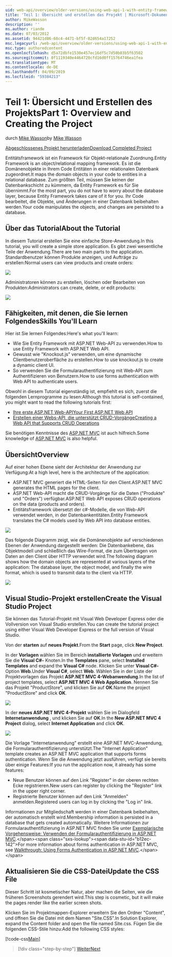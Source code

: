 ```yaml
---
uid: web-api/overview/older-versions/using-web-api-1-with-entity-framework-5/using-web-api-with-entity-framework-part-1
title: 'Teil 1: Übersicht und erstellen das Projekt | Microsoft-Dokumentation'
author: MikeWasson
description: ''
ms.author: riande
ms.date: 07/03/2012
ms.assetid: 94421d86-68c4-4471-bf5f-82d654a17252
msc.legacyurl: /web-api/overview/older-versions/using-web-api-1-with-entity-framework-5/using-web-api-with-entity-framework-part-1
msc.type: authoredcontent
ms.openlocfilehash: d5a72dbfe1530e457ec16df5c7d50b03b5f63502
ms.sourcegitcommit: 0f1119340e4464720cfd16d0ff15764746ea1fea
ms.translationtype: MT
ms.contentlocale: de-DE
ms.lasthandoff: 04/09/2019
ms.locfileid: "59384213"
---
```

# <a name="part-1-overview-and-creating-the-project"></a><span data-ttu-id="b12ec-102">Teil 1: Übersicht und Erstellen des Projekts</span><span class="sxs-lookup"><span data-stu-id="b12ec-102">Part 1: Overview and Creating the Project</span></span>

<span data-ttu-id="b12ec-103">durch [Mike Wasson](https://github.com/MikeWasson)</span><span class="sxs-lookup"><span data-stu-id="b12ec-103">by [Mike Wasson](https://github.com/MikeWasson)</span></span>

[<span data-ttu-id="b12ec-104">Abgeschlossenes Projekt herunterladen</span><span class="sxs-lookup"><span data-stu-id="b12ec-104">Download Completed Project</span></span>](http://code.msdn.microsoft.com/ASP-NET-Web-API-with-afa30545)

<span data-ttu-id="b12ec-105">Entitätsframework ist ein Framework für Objekt-relationale Zuordnung.</span><span class="sxs-lookup"><span data-stu-id="b12ec-105">Entity Framework is an object/relational mapping framework.</span></span> <span data-ttu-id="b12ec-106">Es ist die Domänenobjekte in Ihrem Code Entitäten in einer relationalen Datenbank zugeordnet.</span><span class="sxs-lookup"><span data-stu-id="b12ec-106">It maps the domain objects in your code to entities in a relational database.</span></span> <span data-ttu-id="b12ec-107">Zum größten Teil, müssen Sie keinen der Datenbankschicht zu kümmern, da Entity Framework es für Sie übernimmt.</span><span class="sxs-lookup"><span data-stu-id="b12ec-107">For the most part, you do not have to worry about the database layer, because Entity Framework takes care of it for you.</span></span> <span data-ttu-id="b12ec-108">Ihr Code bearbeitet, die Objekte, und Änderungen in einer Datenbank beibehalten werden.</span><span class="sxs-lookup"><span data-stu-id="b12ec-108">Your code manipulates the objects, and changes are persisted to a database.</span></span>

## <a name="about-the-tutorial"></a><span data-ttu-id="b12ec-109">Über das Tutorial</span><span class="sxs-lookup"><span data-stu-id="b12ec-109">About the Tutorial</span></span>

<span data-ttu-id="b12ec-110">In diesem Tutorial erstellen Sie eine einfache Store-Anwendung.</span><span class="sxs-lookup"><span data-stu-id="b12ec-110">In this tutorial, you will create a simple store application.</span></span> <span data-ttu-id="b12ec-111">Es gibt zwei wesentliche Teile der Anwendung.</span><span class="sxs-lookup"><span data-stu-id="b12ec-111">There are two main parts to the application.</span></span> <span data-ttu-id="b12ec-112">Standardbenutzer können Produkte anzeigen, und Aufträge zu erstellen:</span><span class="sxs-lookup"><span data-stu-id="b12ec-112">Normal users can view products and create orders:</span></span>

![](using-web-api-with-entity-framework-part-1/_static/image1.png)

<span data-ttu-id="b12ec-113">Administratoren können zu erstellen, löschen oder Bearbeiten von Produkten:</span><span class="sxs-lookup"><span data-stu-id="b12ec-113">Administrators can create, delete, or edit products:</span></span>

![](using-web-api-with-entity-framework-part-1/_static/image2.png)

## <a name="skills-youll-learn"></a><span data-ttu-id="b12ec-114">Fähigkeiten, mit denen, die Sie lernen Folgendes</span><span class="sxs-lookup"><span data-stu-id="b12ec-114">Skills You'll Learn</span></span>

<span data-ttu-id="b12ec-115">Hier ist Sie lernen Folgendes:</span><span class="sxs-lookup"><span data-stu-id="b12ec-115">Here's what you'll learn:</span></span>

- <span data-ttu-id="b12ec-116">Wie Sie Entity Framework mit ASP.NET Web-API zu verwenden.</span><span class="sxs-lookup"><span data-stu-id="b12ec-116">How to use Entity Framework with ASP.NET Web API.</span></span>
- <span data-ttu-id="b12ec-117">Gewusst wie "Knockout.js" verwenden, um eine dynamische Clientbenutzeroberfläche zu erstellen.</span><span class="sxs-lookup"><span data-stu-id="b12ec-117">How to use knockout.js to create a dynamic client UI.</span></span>
- <span data-ttu-id="b12ec-118">So verwenden Sie die Formularauthentifizierung mit Web-API zum Authentifizieren von Benutzern.</span><span class="sxs-lookup"><span data-stu-id="b12ec-118">How to use forms authentication with Web API to authenticate users.</span></span>

<span data-ttu-id="b12ec-119">Obwohl in diesem Tutorial eigenständig ist, empfiehlt es sich, zuerst die folgenden Lernprogramme zu lesen:</span><span class="sxs-lookup"><span data-stu-id="b12ec-119">Although this tutorial is self-contained, you might want to read the following tutorials first:</span></span>

- [<span data-ttu-id="b12ec-120">Ihre erste ASP.NET Web-API</span><span class="sxs-lookup"><span data-stu-id="b12ec-120">Your First ASP.NET Web API</span></span>](../../getting-started-with-aspnet-web-api/tutorial-your-first-web-api.md)
- [<span data-ttu-id="b12ec-121">Erstellen einer Webs-API, die unterstützt CRUD-Vorgänge</span><span class="sxs-lookup"><span data-stu-id="b12ec-121">Creating a Web API that Supports CRUD Operations</span></span>](../creating-a-web-api-that-supports-crud-operations.md)

<span data-ttu-id="b12ec-122">Sie benötigen Kenntnisse des [ASP.NET MVC](../../../../mvc/index.md) ist auch hilfreich.</span><span class="sxs-lookup"><span data-stu-id="b12ec-122">Some knowledge of [ASP.NET MVC](../../../../mvc/index.md) is also helpful.</span></span>

## <a name="overview"></a><span data-ttu-id="b12ec-123">Übersicht</span><span class="sxs-lookup"><span data-stu-id="b12ec-123">Overview</span></span>

<span data-ttu-id="b12ec-124">Auf einer hohen Ebene sieht der Architektur der Anwendung zur Verfügung:</span><span class="sxs-lookup"><span data-stu-id="b12ec-124">At a high level, here is the architecture of the application:</span></span>

- <span data-ttu-id="b12ec-125">ASP.NET MVC generiert die HTML-Seiten für den Client.</span><span class="sxs-lookup"><span data-stu-id="b12ec-125">ASP.NET MVC generates the HTML pages for the client.</span></span>
- <span data-ttu-id="b12ec-126">ASP.NET Web-API macht die CRUD-Vorgänge für die Daten ("Produkte" und "Orders") verfügbar.</span><span class="sxs-lookup"><span data-stu-id="b12ec-126">ASP.NET Web API exposes CRUD operations on the data (products and orders).</span></span>
- <span data-ttu-id="b12ec-127">Entitätsframework übersetzt der c#-Modelle, die von Web-API verwendet werden, in der Datenbankentitäten.</span><span class="sxs-lookup"><span data-stu-id="b12ec-127">Entity Framework translates the C# models used by Web API into database entities.</span></span>

![](using-web-api-with-entity-framework-part-1/_static/image3.png)

<span data-ttu-id="b12ec-128">Das folgende Diagramm zeigt, wie die Domänenobjekte auf verschiedenen Ebenen der Anwendung dargestellt werden: Die Datenbankebene, das Objektmodell und schließlich das Wire-Format, die zum Übertragen von Daten an den Client über HTTP verwendet wird.</span><span class="sxs-lookup"><span data-stu-id="b12ec-128">The following diagram shows how the domain objects are represented at various layers of the application: The database layer, the object model, and finally the wire format, which is used to transmit data to the client via HTTP.</span></span>

![](using-web-api-with-entity-framework-part-1/_static/image4.png)

## <a name="create-the-visual-studio-project"></a><span data-ttu-id="b12ec-129">Visual Studio-Projekt erstellen</span><span class="sxs-lookup"><span data-stu-id="b12ec-129">Create the Visual Studio Project</span></span>

<span data-ttu-id="b12ec-130">Sie können das Tutorial-Projekt mit Visual Web Developer Express oder die Vollversion von Visual Studio erstellen.</span><span class="sxs-lookup"><span data-stu-id="b12ec-130">You can create the tutorial project using either Visual Web Developer Express or the full version of Visual Studio.</span></span>

<span data-ttu-id="b12ec-131">Von der **starten** auf **neues Projekt**.</span><span class="sxs-lookup"><span data-stu-id="b12ec-131">From the **Start** page, click **New Project**.</span></span>

<span data-ttu-id="b12ec-132">In der **Vorlagen** wählen Sie im Bereich **installierte Vorlagen** und erweitern Sie die **Visual C#-** Knoten.</span><span class="sxs-lookup"><span data-stu-id="b12ec-132">In the **Templates** pane, select **Installed Templates** and expand the **Visual C#** node.</span></span> <span data-ttu-id="b12ec-133">Klicken Sie unter **Visual C#-** Option **Web**.</span><span class="sxs-lookup"><span data-stu-id="b12ec-133">Under **Visual C#**, select **Web**.</span></span> <span data-ttu-id="b12ec-134">Wählen Sie in der Liste der Projektvorlagen das Projekt **ASP.NET MVC 4-Webanwendung**.</span><span class="sxs-lookup"><span data-stu-id="b12ec-134">In the list of project templates, select **ASP.NET MVC 4 Web Application**.</span></span> <span data-ttu-id="b12ec-135">Nennen Sie das Projekt "ProductStore", und klicken Sie auf **OK**.</span><span class="sxs-lookup"><span data-stu-id="b12ec-135">Name the project "ProductStore" and click **OK**.</span></span>

![](using-web-api-with-entity-framework-part-1/_static/image5.png)

<span data-ttu-id="b12ec-136">In der **neues ASP.NET MVC 4-Projekt** wählen Sie im Dialogfeld **Internetanwendung** , und klicken Sie auf **OK**.</span><span class="sxs-lookup"><span data-stu-id="b12ec-136">In the **New ASP.NET MVC 4 Project** dialog, select **Internet Application** and click **OK**.</span></span>

![](using-web-api-with-entity-framework-part-1/_static/image6.png)

<span data-ttu-id="b12ec-137">Die Vorlage "Internetanwendung" erstellt eine ASP.NET MVC-Anwendung, die Formularauthentifizierung unterstützt.</span><span class="sxs-lookup"><span data-stu-id="b12ec-137">The "Internet Application" template creates an ASP.NET MVC application that supports forms authentication.</span></span> <span data-ttu-id="b12ec-138">Wenn Sie die Anwendung jetzt ausführen, verfügt sie bereits über einige Features:</span><span class="sxs-lookup"><span data-stu-id="b12ec-138">If you run the application now, it already has some features:</span></span>

- <span data-ttu-id="b12ec-139">Neue Benutzer können auf den Link "Register" in der oberen rechten Ecke registrieren.</span><span class="sxs-lookup"><span data-stu-id="b12ec-139">New users can register by clicking the "Register" link in the upper right corner.</span></span>
- <span data-ttu-id="b12ec-140">Registrierte Benutzer können auf den Link "Anmelden" anmelden.</span><span class="sxs-lookup"><span data-stu-id="b12ec-140">Registered users can log in by clicking the "Log in" link.</span></span>

<span data-ttu-id="b12ec-141">Informationen zur Mitgliedschaft werden in einer Datenbank beibehalten, der automatisch erstellt wird.</span><span class="sxs-lookup"><span data-stu-id="b12ec-141">Membership information is persisted in a database that gets created automatically.</span></span> <span data-ttu-id="b12ec-142">Weitere Informationen zur Formularauthentifizierung in ASP.NET MVC finden Sie unter [Exemplarische Vorgehensweise: Verwenden der Formularauthentifizierung in ASP.NET MVC](https://msdn.microsoft.com/library/ff398049(VS.98).aspx).</span><span class="sxs-lookup"><span data-stu-id="b12ec-142">For more information about forms authentication in ASP.NET MVC, see [Walkthrough: Using Forms Authentication in ASP.NET MVC](https://msdn.microsoft.com/library/ff398049(VS.98).aspx).</span></span>

## <a name="update-the-css-file"></a><span data-ttu-id="b12ec-143">Aktualisieren Sie die CSS-Datei</span><span class="sxs-lookup"><span data-stu-id="b12ec-143">Update the CSS File</span></span>

<span data-ttu-id="b12ec-144">Dieser Schritt ist kosmetischer Natur, aber machen die Seiten, wie die früheren Screenshots gerendert wird.</span><span class="sxs-lookup"><span data-stu-id="b12ec-144">This step is cosmetic, but it will make the pages render like the earlier screen shots.</span></span>

<span data-ttu-id="b12ec-145">Klicken Sie im Projektmappen-Explorer erweitern Sie den Ordner "Content", und öffnen Sie die Datei mit dem Namen "Site.CSS".</span><span class="sxs-lookup"><span data-stu-id="b12ec-145">In Solution Explorer, expand the Content folder and open the file named Site.css.</span></span> <span data-ttu-id="b12ec-146">Fügen Sie die folgenden CSS-Stile hinzu:</span><span class="sxs-lookup"><span data-stu-id="b12ec-146">Add the following CSS styles:</span></span>

[!code-css[Main](using-web-api-with-entity-framework-part-1/samples/sample1.css)]

> [!div class="step-by-step"]
> [<span data-ttu-id="b12ec-147">Weiter</span><span class="sxs-lookup"><span data-stu-id="b12ec-147">Next</span></span>](using-web-api-with-entity-framework-part-2.md)

